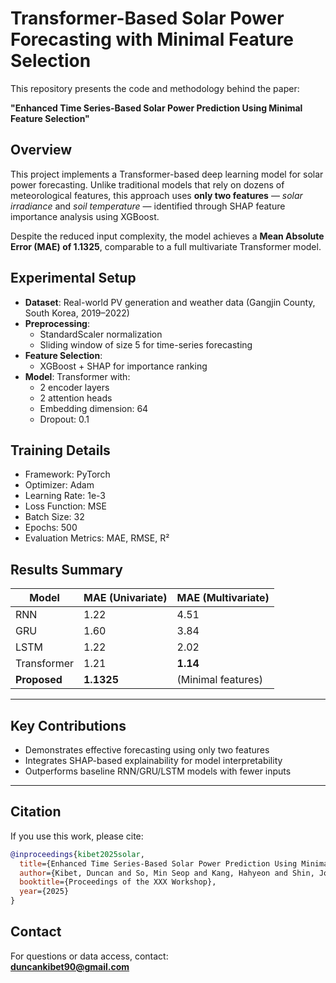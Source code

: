 # Transformer-Based Solar Power Forecasting with Minimal Feature Selection

This repository presents the code and methodology behind the paper:

**"Enhanced Time Series-Based Solar Power Prediction Using Minimal Feature Selection"**

##  Overview

This project implements a Transformer-based deep learning model for solar power forecasting. Unlike traditional models that rely on dozens of meteorological features, this approach uses **only two features** — *solar irradiance* and *soil temperature* — identified through SHAP feature importance analysis using XGBoost.

Despite the reduced input complexity, the model achieves a **Mean Absolute Error (MAE) of 1.1325**, comparable to a full multivariate Transformer model.

##  Experimental Setup

- **Dataset**: Real-world PV generation and weather data (Gangjin County, South Korea, 2019–2022)
- **Preprocessing**:
  - StandardScaler normalization
  - Sliding window of size 5 for time-series forecasting
- **Feature Selection**:
  - XGBoost + SHAP for importance ranking
- **Model**: Transformer with:
  - 2 encoder layers
  - 2 attention heads
  - Embedding dimension: 64
  - Dropout: 0.1

##  Training Details

- Framework: PyTorch
- Optimizer: Adam
- Learning Rate: 1e-3
- Loss Function: MSE
- Batch Size: 32
- Epochs: 500
- Evaluation Metrics: MAE, RMSE, R²

##  Results Summary

| Model        | MAE (Univariate) | MAE (Multivariate) |
|--------------|------------------|--------------------|
| RNN          | 1.22             | 4.51               |
| GRU          | 1.60             | 3.84               |
| LSTM         | 1.22             | 2.02               |
| Transformer  | 1.21             | **1.14**           |
| **Proposed** | **1.1325**       | (Minimal features) |

---

##  Key Contributions

- Demonstrates effective forecasting using only two features
- Integrates SHAP-based explainability for model interpretability
- Outperforms baseline RNN/GRU/LSTM models with fewer inputs

---

## Citation

If you use this work, please cite:

```bibtex
@inproceedings{kibet2025solar,
  title={Enhanced Time Series-Based Solar Power Prediction Using Minimal Feature Selection},
  author={Kibet, Duncan and So, Min Seop and Kang, Hahyeon and Shin, Jong-Ho},
  booktitle={Proceedings of the XXX Workshop},
  year={2025}
}
```

##  Contact

For questions or data access, contact:  
**duncankibet90@gmail.com** 
